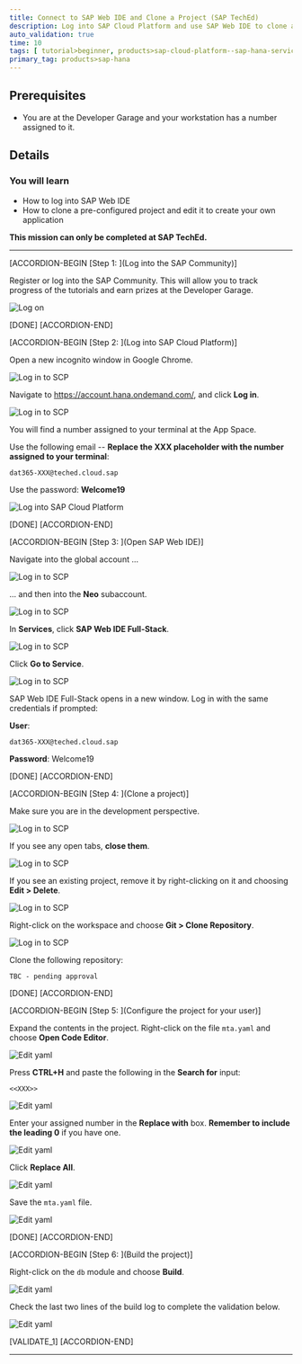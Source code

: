 ```yaml
---
title: Connect to SAP Web IDE and Clone a Project (SAP TechEd)
description: Log into SAP Cloud Platform and use SAP Web IDE to clone a project into your workspace.
auto_validation: true
time: 10
tags: [ tutorial>beginner, products>sap-cloud-platform--sap-hana-service, products>sap-web-ide]
primary_tag: products>sap-hana
---
```


## Prerequisites
 - You are at the Developer Garage and your workstation has a number assigned to it.

## Details
### You will learn
  - How to log into SAP Web IDE
  - How to clone a pre-configured project and edit it to create your own application

**This mission can only be completed at SAP TechEd.**

---

[ACCORDION-BEGIN [Step 1: ](Log into the SAP Community)]

Register or log into the SAP Community. This will allow you to track progress of the tutorials and earn prizes at the Developer Garage.

![Log on](zoomlogin.gif)

[DONE]
[ACCORDION-END]

[ACCORDION-BEGIN [Step 2: ](Log into SAP Cloud Platform)]

Open a new incognito window in Google Chrome.

![Log in to SCP](1.png)

Navigate to <https://account.hana.ondemand.com/>, and click **Log in**.

![Log in to SCP](2.png)

You will find a number assigned to your terminal at the App Space.

Use the following email -- **Replace the XXX placeholder with the number assigned to your terminal**:

```Email
dat365-XXX@teched.cloud.sap
```

Use the password: **Welcome19**

![Log into SAP Cloud Platform](3.png)

[DONE]
[ACCORDION-END]


[ACCORDION-BEGIN [Step 3: ](Open SAP Web IDE)]

Navigate into the global account ...

![Log in to SCP](4.png)

... and then into the **Neo** subaccount.

![Log in to SCP](5.png)

In **Services**, click **SAP Web IDE Full-Stack**.

![Log in to SCP](6.png)

Click **Go to Service**.

![Log in to SCP](7.png)

SAP Web IDE Full-Stack opens in a new window. Log in with the same credentials if prompted:


**User**:
```text
dat365-XXX@teched.cloud.sap
```

**Password**: Welcome19


[DONE]
[ACCORDION-END]

[ACCORDION-BEGIN [Step 4: ](Clone a project)]

Make sure you are in the development perspective.

![Log in to SCP](dev.png)

If you see any open tabs, **close them**.

![Log in to SCP](8.png)

If you see an existing project, remove it by right-clicking on it and choosing **Edit > Delete**.

![Log in to SCP](9.png)

Right-click on the workspace and choose **Git > Clone Repository**.

![Log in to SCP](10.png)

Clone the following repository:

```Repository
TBC - pending approval
```

[DONE]
[ACCORDION-END]

[ACCORDION-BEGIN [Step 5: ](Configure the project for your user)]

Expand the contents in the project. Right-click on the file `mta.yaml` and choose **Open Code Editor**.

![Edit yaml](11.png)

Press **CTRL+H** and paste the following in the **Search for** input:

```Text
<<XXX>>
```
![Edit yaml](12.png)

Enter your assigned number in the **Replace with** box. **Remember to include the leading 0** if you have one.

![Edit yaml](13.png)

Click **Replace All**.

![Edit yaml](14.png)

Save the `mta.yaml` file.

![Edit yaml](19.png)

[DONE]
[ACCORDION-END]

[ACCORDION-BEGIN [Step 6: ](Build the project)]

Right-click on the `db` module and choose **Build**.

![Edit yaml](16.png)

Check the last two lines of the build log to complete the validation below.

![Edit yaml](18.png)


[VALIDATE_1]
[ACCORDION-END]


---
